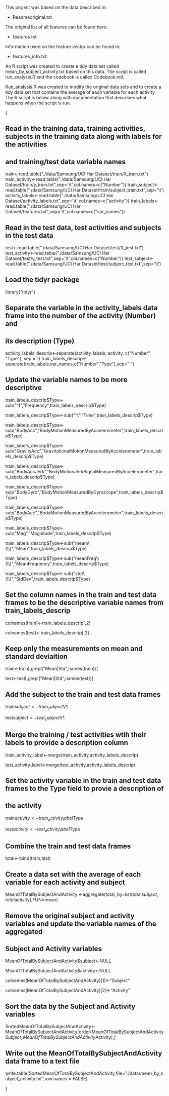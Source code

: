 This project was based on the data described in:

- Readmeoriginal.txt

The original list of all features can be found here:

- features.txt 

Information used on the feature vector can be found in:

- features_info.txt: 

An R script was created to create a tidy data set called mean_by_subject_activity.txt based on this data.  The script is called run_analysis.R and the codebook is called Codebook.md.

Run_analysis.R was created to modify the original data sets and to create a tidy data set that contains the average of each variable for each activity. The R script is below along with documentation that describes what happens when the script is run.

{

  ## Read in the training data, training activities, subjects in the training data along with labels for the activities
  ## and training/test data variable names

  train<-read.table("./data/Samsung/UCI Har Dataset/train/X_train.txt")
  train_activity<-read.table("./data/Samsung/UCI Har Dataset/train/y_train.txt",sep='\t',col.names=c("Number"))
  train_subject<-read.table("./data/Samsung/UCI Har Dataset/train/subject_train.txt",sep='\t')
  activity_labels<-read.table("./data/Samsung/UCI Har Dataset/activity_labels.txt",sep='\t',col.names=c("activity"))
  train_labels<-read.table("./data/Samsung/UCI Har Dataset/features.txt",sep='\t',col.names=c("var_names"))

  ## Read in the test data, test activities and subjects in the test data

  test<-read.table("./data/Samsung/UCI Har Dataset/test/X_test.txt")
  test_activity<-read.table("./data/Samsung/UCI Har Dataset/test/y_test.txt",sep='\t',col.names=c("Number"))
  test_subject<-read.table("./data/Samsung/UCI Har Dataset/test/subject_test.txt",sep='\t')

  ## Load the tidyr package

  library("tidyr")
  
  ## Separate the variable in the activity_labels data frame into the number of the activity (Number) and
  ## its description (Type)

  activity_labels_descrip<-separate(activity_labels, activity, c("Number", "Type"), sep = 1)
  train_labels_descrip<-separate(train_labels,var_names,c("Number","Type"),sep=" ")

  ## Update the variable names to be more descriptive

  train_labels_descrip$Type<-sub("^f","Frequency",train_labels_descrip$Type)

  train_labels_descrip$Type<-sub("^t","Time",train_labels_descrip$Type)

  train_labels_descrip$Type<-sub("BodyAcc","BodyMotionMeasuredByAccelerometer",train_labels_descrip$Type)

  train_labels_descrip$Type<-sub("GravityAcc","GravitationalMotionMeasuredByAccelerometer",train_labels_descrip$Type)

  train_labels_descrip$Type<-sub("BodyAccJerk","BodyMotionJerkSignalMeasuredByAccelerometer",train_labels_descrip$Type)

  train_labels_descrip$Type<-sub("BodyGyro","BodyMotionMeasuredByGyroscope",train_labels_descrip$Type)

  train_labels_descrip$Type<-sub("BodyAcc","BodyMotionMeasuredByAccelerometer",train_labels_descrip$Type)

  train_labels_descrip$Type<-sub("Mag","Magnitude",train_labels_descrip$Type)

  train_labels_descrip$Type<-sub("mean\\(\\)","Mean",train_labels_descrip$Type)

  train_labels_descrip$Type<-sub("meanFreq\\(\\)","MeanFrequency",train_labels_descrip$Type)

  train_labels_descrip$Type<-sub("std\\(\\)","StdDev",train_labels_descrip$Type)

  ## Set the column names in the train and test data frames to be the descriptive variable names from train_labels_descrip

  colnames(train)<-train_labels_descrip[,2]

  colnames(test)<-train_labels_descrip[,2]

  ## Keep only the measurements on mean and standard deviaition

  train<-train[,grepl("Mean|Std",names(train))]

  test<-test[,grepl("Mean|Std",names(test))]

  ## Add the subject to the train and test data frames

  train$subject<-train_subject$V1

  test$subject<-test_subject$V1

  ## Merge the training / test activities wtih their labels to provide a description column


  train_activity_label<-merge(train_activity,activity_labels_descrip)

  test_activity_label<-merge(test_activity,activity_labels_descrip)

  ## Set the activity variable in the train and test data frames to the Type field to provie a description of
  ## the activity

  train$activity<-train_activity_label$Type

  test$activity<-test_activity_label$Type

  ## Combine the train and test data frames

  total<-rbind(train,test)

  ## Create a data set with the average of each variable for each activity and subject

  MeanOfTotalBySubjectAndActivity <-aggregate(total, by=list(total$subject,total$activity),FUN=mean)
  
  ## Remove the original subject and activity variables and update the variable names of the aggregated
  ## Subject and Activity variables

  MeanOfTotalBySubjectAndActivity$subject<-NULL

  MeanOfTotalBySubjectAndActivity$activity<-NULL

  colnames(MeanOfTotalBySubjectAndActivity)[1]<-"Subject"

  colnames(MeanOfTotalBySubjectAndActivity)[2]<-"Activity"

  ## Sort the data by the Subject and Activity variables

  SortedMeanOfTotalBySubjectAndActivity<-MeanOfTotalBySubjectAndActivity[order(MeanOfTotalBySubjectAndActivity$Subject,MeanOfTotalBySubjectAndActivity$Activity),]

  ## Write out the MeanOfTotalBySubjectAndActivity data frame to a text file
  write.table(SortedMeanOfTotalBySubjectAndActivity,file="./data/mean_by_subject_activity.txt",row.names = FALSE)

  }

